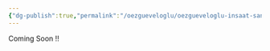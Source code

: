 ```yaml
---
{"dg-publish":true,"permalink":"/oezgueveloglu/oezgueveloglu-insaat-san-tic-ltd-sti/","tags":["gardenEntry"],"noteIcon":""}
---
```


Coming Soon !! 

